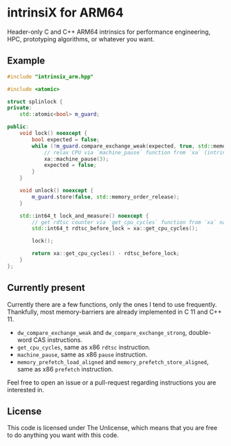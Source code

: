 # intrinsiX for ARM64

Header-only C and C++ ARM64 intrinsics for performance engineering, HPC, prototyping algorithms, or whatever you want.

## Example

```c++
#include "intrinsix_arm.hpp"

#include <atomic>

struct splinlock {
private:
    std::atomic<bool> m_guard;

public:
    void lock() noexcept {
        bool expected = false;
        while (!m_guard.compare_exchange_weak(expected, true, std::memory_order_acq_rel)) {
            // relax CPU via `machine_pause` function from `xa` (intrinsiX Arm) namespace
            xa::machine_pause(3);
            expected = false;
        }
    }

    void unlock() noexcept {
        m_guard.store(false, std::memory_order_release);
    }

    std::int64_t lock_and_measure() noexcept {
        // get rdtsc counter via `get_cpu_cycles` function from `xa` namespace
        std::int64_t rdtsc_before_lock = xa::get_cpu_cycles();

        lock();

        return xa::get_cpu_cycles() - rdtsc_before_lock;
    }
};
```

## Currently present

Currently there are a few functions, only the ones I tend to use frequently. Thankfully, most memory-barriers are already implemented in C 11 and C++ 11.

* `dw_compare_exchange_weak` and `dw_compare_exchange_strong`, double-word CAS instructions. 
* `get_cpu_cycles`, same as x86 `rdtsc` instruction.
* `machine_pause`, same as x86 `pause` instruction.
* `memory_prefetch_load_aligned` and `memory_prefetch_store_aligned`, same as x86 `prefetch` instruction.

Feel free to open an issue or a pull-request regarding instructions you are interested in.

## License
This code is licensed under The Unlicense, which means that you are free to do anything you want with this code.
